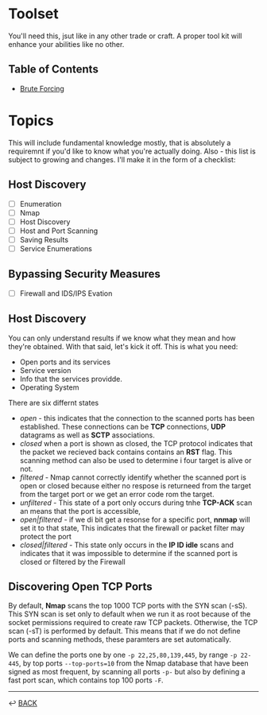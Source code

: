 # Toolset

You'll need this, jsut like in any other trade or craft. A proper tool kit will enhance your abilities like no other.

## Table of Contents

* [Brute Forcing](./brute-forcing/readme-for-bruteforce.md)

# Topics

This will include fundamental knowledge mostly, that is absolutely a requiremnt if you'd like to know what you're actually doing. Also - this list is subject to growing and changes.  I'll make it in the form of a checklist:

## Host Discovery

- [ ] Enumeration
- [ ] Nmap
- [ ] Host Discovery
- [ ] Host and Port Scanning
- [ ] Saving Results
- [ ] Service Enumerations

## Bypassing Security Measures

- [ ]  Firewall and IDS/IPS Evation

## Host Discovery

You can only understand results if we know what they mean and how they're obtained. With that said, let's kick it off. This is what you need:

* Open ports and its services 
* Service version
* Info that the services providde. 
* Operating System

There are six differnt states

* *open* - this indicates that the connection to the scanned ports has been established. These connections can be **TCP** connections, **UDP** datagrams as well as **SCTP** associations.
* *closed*  when a port is shown as closed, the TCP protocol indicates that the packet we recieved back contains contains an **RST** flag. This scanning method can also be used to determine i four target is alive or not.
* *filtered* - Nmap cannot correctly identify whether the scanned port is open or closed because either no respose is returneed from the target from the target port or we get an error code rom the target. 
* *unfiltered* - This state of a port only occurs during tnhe **TCP-ACK** scan an means that the port is accessible,
* *open\|filtered* - if we di bit get a resonse for a specific port, **nnmap** will set it to that state, This indicates that the firewall or packet filter may protect the port
* *closed\|filtered* - This state only occurs in the **IP ID idle** scans and indicates that it was impossible to determine if the scanned port is closed or filtered by the Firewall

## Discovering Open TCP Ports

By default, **Nmap** scans the top 1000 TCP ports with the SYN scan (-sS). This SYN scan is set only to default when we run it as root because of the socket permissions required to create raw TCP packets. Otherwise, the TCP scan (-sT) is performed by default. This means that if we do not define ports and scanning methods, these paramters are set automatically.

We can define the ports one by one ```-p 22,25,80,139,445```, by range ```-p 22-445```, by top ports ```--top-ports=10``` from the Nmap database that have been signed as most frequent, by scanning all ports ```-p-``` but also by defining a fast port scan, which contains top 100 ports ```-F```.



---

↩️ [BACK](./README.md)

